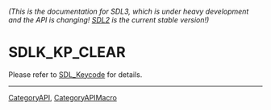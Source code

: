 ###### (This is the documentation for SDL3, which is under heavy development and the API is changing! [SDL2](https://wiki.libsdl.org/SDL2/) is the current stable version!)
# SDLK_KP_CLEAR

Please refer to [SDL_Keycode](SDL_Keycode) for details.

----
[CategoryAPI](CategoryAPI), [CategoryAPIMacro](CategoryAPIMacro)

